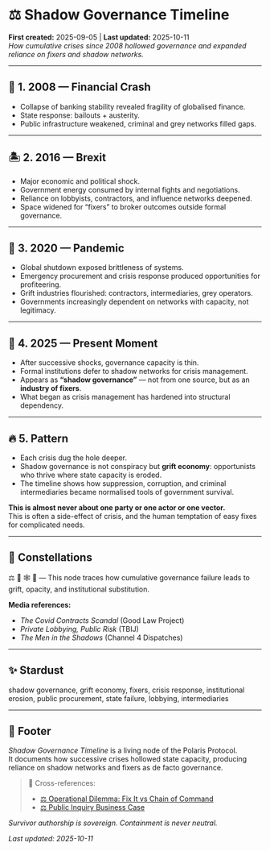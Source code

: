 # ⚖️ Shadow Governance Timeline  
**First created:** 2025-09-05 | **Last updated:** 2025-10-11  
*How cumulative crises since 2008 hollowed governance and expanded reliance on fixers and shadow networks.*

---

## 🤑 1. 2008 — Financial Crash  
- Collapse of banking stability revealed fragility of globalised finance.  
- State response: bailouts + austerity.  
- Public infrastructure weakened, criminal and grey networks filled gaps.  

---

## 🏝️ 2. 2016 — Brexit  
- Major economic and political shock.  
- Government energy consumed by internal fights and negotiations.  
- Reliance on lobbyists, contractors, and influence networks deepened.  
- Space widened for “fixers” to broker outcomes outside formal governance.  

---

## 🦠 3. 2020 — Pandemic  
- Global shutdown exposed brittleness of systems.  
- Emergency procurement and crisis response produced opportunities for profiteering.  
- Grift industries flourished: contractors, intermediaries, grey operators.  
- Governments increasingly dependent on networks with capacity, not legitimacy.  

---

## 🪼 4. 2025 — Present Moment  
- After successive shocks, governance capacity is thin.  
- Formal institutions defer to shadow networks for crisis management.  
- Appears as **“shadow governance”** — not from one source, but as an **industry of fixers**.  
- What began as crisis management has hardened into structural dependency.  

---

## 🔥 5. Pattern  
- Each crisis dug the hole deeper.  
- Shadow governance is not conspiracy but **grift economy**: opportunists who thrive where state capacity is eroded.  
- The timeline shows how suppression, corruption, and criminal intermediaries became normalised tools of government survival.  

**This is almost never about one party or one actor or one vector.**  
This is often a side-effect of crisis, and the human temptation of easy fixes for complicated needs.

---

## 🌌 Constellations  
⚖️ 🪬 🕸️ 🧿 — This node traces how cumulative governance failure leads to grift, opacity, and institutional substitution.

**Media references:**  
- *The Covid Contracts Scandal* (Good Law Project)  
- *Private Lobbying, Public Risk* (TBIJ)  
- *The Men in the Shadows* (Channel 4 Dispatches)

---

## ✨ Stardust  
shadow governance, grift economy, fixers, crisis response, institutional erosion, public procurement, state failure, lobbying, intermediaries

---

## 🏮 Footer  

*Shadow Governance Timeline* is a living node of the Polaris Protocol.  
It documents how successive crises hollowed state capacity, producing reliance on shadow networks and fixers as de facto governance.

> 📡 Cross-references:
> 
> - [⚖️ Operational Dilemma: Fix It vs Chain of Command](./⚖️_operational_dilemma_fixit_vs_chain_of_command.md)  
> - [⚖️ Public Inquiry Business Case](./⚖️_public_inquiry_business_case.md)

*Survivor authorship is sovereign. Containment is never neutral.*  

_Last updated: 2025-10-11_
